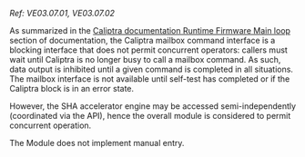 *Ref: VE03.07.01, VE03.07.02*

As summarized in the [Caliptra documentation Runtime Firmware Main loop](https://github.com/chipsalliance/caliptra-sw/blob/main/runtime/README.md#main-loop) section of documentation, the Caliptra mailbox command interface is a blocking interface that does not permit concurrent operators: callers must wait until Caliptra is no longer busy to call a mailbox command. As such, data output is inhibited until a given command is completed in all situations. The mailbox interface is not available until self-test has completed or if the Caliptra block is in an error state.

However, the SHA accelerator engine may be accessed semi-independently (coordinated via the API), hence the overall module is considered to permit concurrent operation.

The Module does not implement manual entry.
